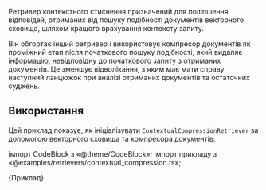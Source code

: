 
Ретривер контекстного стиснення призначений для поліпшення відповідей, отриманих від пошуку подібності документів векторного сховища, шляхом кращого врахування контексту запиту.

Він обгортає інший ретривер і використовує компресор документів як проміжний етап після початкового пошуку подібності, який видаляє інформацію, невідповідну до початкового запиту з отриманих документів. Це зменшує відволікання, з яким має мати справу наступний ланцюжок при аналізі отриманих документів та остаточних суджень.

## Використання

Цей приклад показує, як ініціалізувати `ContextualCompressionRetriever` за допомогою векторного сховища та компресора документів:

імпорт CodeBlock з «@theme/CodeBlock»; імпорт прикладу з «@examples/retrievers/contextual_compression.ts»;

<CodeBlock language="typescript">{Приклад}</CodeBlock>
